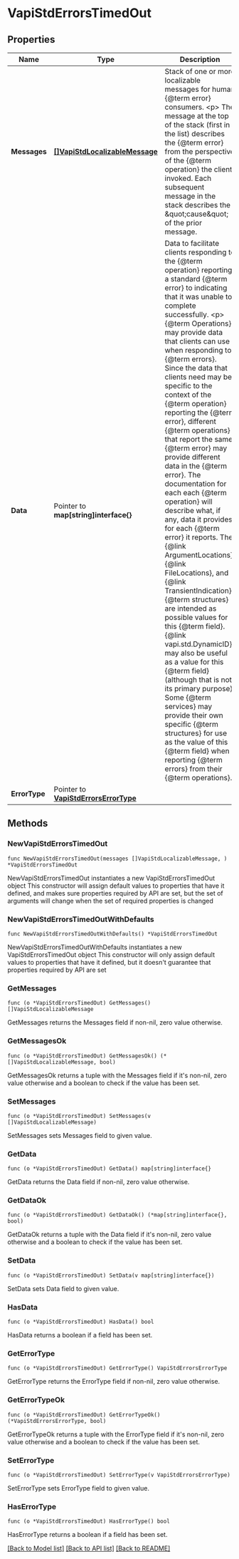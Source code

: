# VapiStdErrorsTimedOut

## Properties

Name | Type | Description | Notes
------------ | ------------- | ------------- | -------------
**Messages** | [**[]VapiStdLocalizableMessage**](VapiStdLocalizableMessage.md) | Stack of one or more localizable messages for human {@term error} consumers. &lt;p&gt; The message at the top of the stack (first in the list) describes the {@term error} from the perspective of the {@term operation} the client invoked. Each subsequent message in the stack describes the \&quot;cause\&quot; of the prior message. | 
**Data** | Pointer to **map[string]interface{}** | Data to facilitate clients responding to the {@term operation} reporting a standard {@term error} to indicating that it was unable to complete successfully. &lt;p&gt; {@term Operations} may provide data that clients can use when responding to {@term errors}.  Since the data that clients need may be specific to the context of the {@term operation} reporting the {@term error}, different {@term operations} that report the same {@term error} may provide different data in the {@term error}.  The documentation for each each {@term operation} will describe what, if any, data it provides for each {@term error} it reports. The {@link ArgumentLocations}, {@link FileLocations}, and {@link TransientIndication} {@term structures} are intended as possible values for this {@term field}.  {@link vapi.std.DynamicID} may also be useful as a value for this {@term field} (although that is not its primary purpose).  Some {@term services} may provide their own specific {@term structures} for use as the value of this {@term field} when reporting {@term errors} from their {@term operations}. | [optional] 
**ErrorType** | Pointer to [**VapiStdErrorsErrorType**](VapiStdErrorsErrorType.md) |  | [optional] 

## Methods

### NewVapiStdErrorsTimedOut

`func NewVapiStdErrorsTimedOut(messages []VapiStdLocalizableMessage, ) *VapiStdErrorsTimedOut`

NewVapiStdErrorsTimedOut instantiates a new VapiStdErrorsTimedOut object
This constructor will assign default values to properties that have it defined,
and makes sure properties required by API are set, but the set of arguments
will change when the set of required properties is changed

### NewVapiStdErrorsTimedOutWithDefaults

`func NewVapiStdErrorsTimedOutWithDefaults() *VapiStdErrorsTimedOut`

NewVapiStdErrorsTimedOutWithDefaults instantiates a new VapiStdErrorsTimedOut object
This constructor will only assign default values to properties that have it defined,
but it doesn't guarantee that properties required by API are set

### GetMessages

`func (o *VapiStdErrorsTimedOut) GetMessages() []VapiStdLocalizableMessage`

GetMessages returns the Messages field if non-nil, zero value otherwise.

### GetMessagesOk

`func (o *VapiStdErrorsTimedOut) GetMessagesOk() (*[]VapiStdLocalizableMessage, bool)`

GetMessagesOk returns a tuple with the Messages field if it's non-nil, zero value otherwise
and a boolean to check if the value has been set.

### SetMessages

`func (o *VapiStdErrorsTimedOut) SetMessages(v []VapiStdLocalizableMessage)`

SetMessages sets Messages field to given value.


### GetData

`func (o *VapiStdErrorsTimedOut) GetData() map[string]interface{}`

GetData returns the Data field if non-nil, zero value otherwise.

### GetDataOk

`func (o *VapiStdErrorsTimedOut) GetDataOk() (*map[string]interface{}, bool)`

GetDataOk returns a tuple with the Data field if it's non-nil, zero value otherwise
and a boolean to check if the value has been set.

### SetData

`func (o *VapiStdErrorsTimedOut) SetData(v map[string]interface{})`

SetData sets Data field to given value.

### HasData

`func (o *VapiStdErrorsTimedOut) HasData() bool`

HasData returns a boolean if a field has been set.

### GetErrorType

`func (o *VapiStdErrorsTimedOut) GetErrorType() VapiStdErrorsErrorType`

GetErrorType returns the ErrorType field if non-nil, zero value otherwise.

### GetErrorTypeOk

`func (o *VapiStdErrorsTimedOut) GetErrorTypeOk() (*VapiStdErrorsErrorType, bool)`

GetErrorTypeOk returns a tuple with the ErrorType field if it's non-nil, zero value otherwise
and a boolean to check if the value has been set.

### SetErrorType

`func (o *VapiStdErrorsTimedOut) SetErrorType(v VapiStdErrorsErrorType)`

SetErrorType sets ErrorType field to given value.

### HasErrorType

`func (o *VapiStdErrorsTimedOut) HasErrorType() bool`

HasErrorType returns a boolean if a field has been set.


[[Back to Model list]](../README.md#documentation-for-models) [[Back to API list]](../README.md#documentation-for-api-endpoints) [[Back to README]](../README.md)


